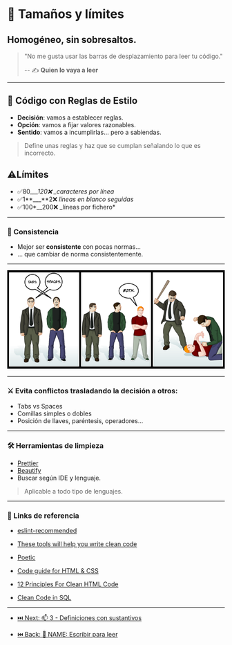 # 📏 Tamaños y límites

## Homogéneo, sin sobresaltos.

> "No me gusta usar las barras de desplazamiento para leer tu código."
>
> -- ✍️ **Quien lo vaya a leer**

---

## 👕 Código con Reglas de Estilo

- **Decisión**: vamos a establecer reglas.
- **Opción**: vamos a fijar valores razonables.
- **Sentido**: vamos a incumplirlas... pero a sabiendas.

> Define unas reglas y haz que se cumplan señalando lo que es incorrecto.

## ⚠️Límites

- ✅80\__\_\_120❌ \_caracteres por línea_
- ✅1**\_\_\_**2❌ _líneas en blanco seguidas_
- ✅100*\_\_200❌ \_líneas por fichero*

---

### 🔁 Consistencia

- Mejor ser **consistente** con pocas normas...
- ... que cambiar de norma consistentemente.

---

![Tabs vs Spaces](./assets/tabs_vs_spaces.png)

---

### ⚔️ Evita conflictos trasladando la decisión a otros:

- Tabs vs Spaces
- Comillas simples o dobles
- Posición de llaves, paréntesis, operadores...

---

### 🛠 Herramientas de limpieza

- [Prettier](https://prettier.io/)
- [Beautify](https://www.npmjs.com/package/js-beautify)
- Buscar según IDE y lenguaje.

> Aplicable a todo tipo de lenguajes.

---

### 🔗 Links de referencia

- [eslint-recommended](https://github.com/eslint/eslint/blob/master/conf/eslint-recommended.js)

- [These tools will help you write clean code](https://www.freecodecamp.org/news/these-tools-will-help-you-write-clean-code-da4b5401f68e/)

- [Poetic](https://github.com/arianacosta/poetic)

- [Code guide for HTML & CSS](https://codeguide.co/)

- [12 Principles For Clean HTML Code](https://www.smashingmagazine.com/2008/11/12-principles-for-keeping-your-code-clean/)

- [Clean Code in SQL](https://riptutorial.com/sql/topic/9843/clean-code-in-sql)

---

- [⏭️ Next: 📫 3 - Definiciones con sustantivos](./3-definiciones_con_sustantivos.md)

- [⏮️ Back: 📘 NAME: Escribir para leer](https://github.com/cleancodeTrIT/CleanCodeLab/tree/NAME)
